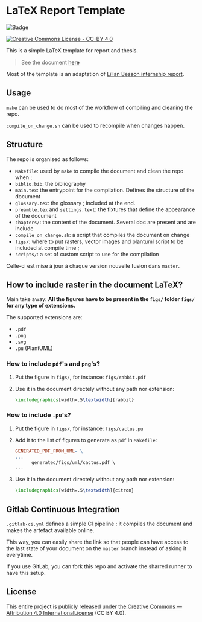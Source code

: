 # LaTeX Report Template

![Badge](https://gitlab.utc.fr/LaTeX-UTC/Templates/latex-thesis-template/badges/master/build.svg)


[![Creative Commons License - CC-BY
4.0](https://i.creativecommons.org/l/by/4.0/88x31.png)](http://creativecommons.org/licenses/by/4.0/)

This is a simple LaTeX template for report and thesis.

> See the document
[here](https://gitlab.utc.fr/LaTeX-UTC/Templates/latex-thesis-template/builds/artifacts/master/raw/main.pdf?job=building-latex)

Most of the template is an adaptation of [Lilian Besson internship
report](https://bitbucket.org/lbesson/internship-mva-2016/src/c35130e0f40e9787f8fd4dd333990642cd8875d7/README.md?at=master&fileviewer=file-view-default).

## Usage

`make` can be used to do most of the workflow of compiling and cleaning the
repo.

`compile_on_change.sh` can be used to recompile when changes happen.

## Structure

The repo is organised as follows:
 - `Makefile`: used by `make` to compile the document and clean the repo when ;
 - `biblio.bib`: the bibliography
 - `main.tex`: the entrypoint for the compilation. Defines the structure of the
     document
 - `glossary.tex`: the glossary ; included at the end.
 - `preamble.tex` and `settings.text`: the fixtures that define the appearance
     of the document
 - `chapters/`: the content of the document.  Several doc are present and are
     include
 - `compile_on_change.sh`: a script that compiles the document on change
 - `figs/`: where to put rasters, vector images and plantuml script to be
     included at compile time ;
 - `scripts/`: a set of custom script to use for the compilation


Celle-ci est mise à jour à chaque version nouvelle fusion dans `master`.

## How to include raster in the document LaTeX?

Main take away: **All the figures have to be present in the `figs/` folder
`figs/` for any type of extensions.**

The supported extensions are:
 - `.pdf`
 - `.png`
 - `.svg`
 - `.pu` (PlantUML)

### How to include `pdf`'s and `png`'s?

 1. Put the figure in `figs/`, for instance: `figs/rabbit.pdf`
 1. Use it in the document directely without any path nor extension:

    ```latex
    \includegraphics[width=.5\textwidth]{rabbit}
    ```

### How to include `.pu`'s?

 1. Put the figure in `figs/`, for instance: `figs/cactus.pu`
 1. Add it to the list of figures to generate as `pdf` in  `Makefile`:

    ```MakeFile
    GENERATED_PDF_FROM_UML= \
    ...
          generated/figs/uml/cactus.pdf \
    ...
    ```
 1. Use it in the document directely without any path nor extension:

    ```latex
    \includegraphics[width=.5\textwidth]{citron}
    ```

## Gitlab Continuous Integration

`.gitlab-ci.yml` defines a simple CI pipeline : it compiles the document and
makes the artefact available online.

This way, you can easily share the link so that people can have access to the
last state of your document on the `master` branch instead of asking it
everytime.

If you use GitLab, you can fork this repo and activate the sharred runner to
have this setup.

## License

This entire project is publicly released under [the Creative Commons
— Attribution 4.0
InternationalLicense](http://creativecommons.org/licenses/by/4.0/) (CC BY 4.0).

